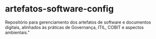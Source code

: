 # artefatos-software-config
Repositório para gerenciamento dos artefatos de software e documentos digitais, alinhados às práticas de Governança, ITIL, COBIT e aspectos ambientais."
